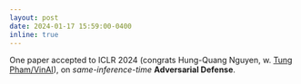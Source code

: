 ```yaml
---
layout: post
date: 2024-01-17 15:59:00-0400
inline: true
---
```


One paper accepted to ICLR 2024 (congrats Hung-Quang Nguyen, w. [Tung Pham/VinAI](https://www.vinai.io/)), on *same-inference-time* **Adversarial Defense**.
